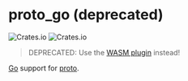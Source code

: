 # proto_go (deprecated)

![Crates.io](https://img.shields.io/crates/v/proto_go) ![Crates.io](https://img.shields.io/crates/d/proto_go)

> DEPRECATED: Use the [WASM plugin](https://github.com/moonrepo/go-plugin) instead!

[Go](https://go.dev/) support for [proto](https://moonrepo.dev/proto).
